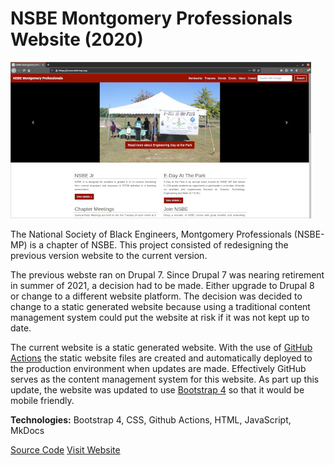 # NSBE Montgomery Professionals Website (2020)

<img src="/images/projects/nsbemp.jpg" alt="NSBE Montgomery Professionals website">

The National Society of Black Engineers, Montgomery Professionals (NSBE-MP) is a chapter of NSBE. This
project consisted of redesigning the previous version website to the current version.

The previous webste ran on Drupal 7. Since Drupal 7 was nearing retirement in summer of 2021, a decision had
to be made. Either upgrade to Drupal 8 or change to a different website platform. The decision was decided
to change to a static generated website because using a traditional content management system could
put the website at risk if it was not kept up to date.

The current website is a static generated website. With the use of
<a href="https://github.com/features/actions" target="_blank">GitHub Actions</a> the static website files
are created and automatically deployed to the production environment when updates are made. Effectively
GitHub serves as the content management system for this website. As part up this update, the website was
updated to use
<a href="https://getbootstrap.com" target="_blank">Bootstrap 4</a> so that it would be mobile friendly.

**Technologies:** Bootstrap 4, CSS, Github Actions, HTML, JavaScript, MkDocs

<a href="https://github.com/almostengr/nsbe-mp.org" target="_blank">Source Code</a> 
<a href="https://nsbe-mp.org" target="_blank">Visit Website</a>